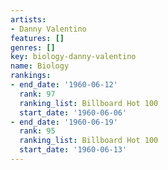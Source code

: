 ```yaml
---
artists:
- Danny Valentino
features: []
genres: []
key: biology-danny-valentino
name: Biology
rankings:
- end_date: '1960-06-12'
  rank: 97
  ranking_list: Billboard Hot 100
  start_date: '1960-06-06'
- end_date: '1960-06-19'
  rank: 95
  ranking_list: Billboard Hot 100
  start_date: '1960-06-13'
---
```


